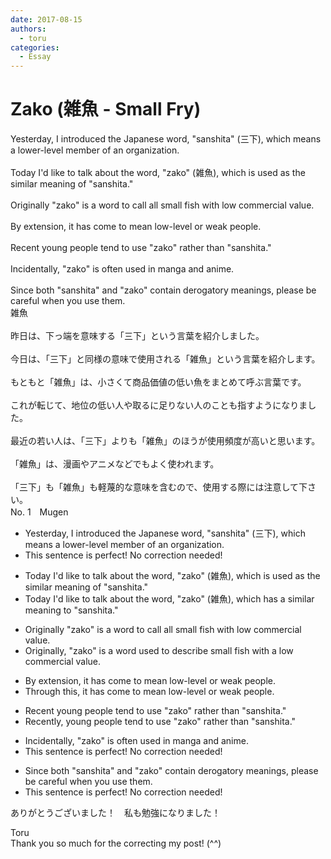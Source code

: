 ```yaml
---
date: 2017-08-15
authors:
  - toru
categories:
  - Essay
---
```


<h1 id="subject_show">Zako (雑魚 - Small Fry)</h1>
<div class="date" hidden>Aug 15, 2017 16:47</div>
<div id="post"><div id="body_show_ori">
Yesterday, I introduced the Japanese word, "sanshita" (三下), which means  a lower-level member of an organization.<br/><br/>Today I'd like to talk about the word, "zako" (雑魚), which is used as the similar meaning of "sanshita."<br/><br/>Originally "zako" is a word to call all small fish with low commercial value.<br/><br/>By extension, it has come to mean low-level or weak people.<br/><br/>Recent young people tend to use "zako" rather than "sanshita."<br/><br/>Incidentally, "zako" is often used in manga and anime.<br/><br/>Since both "sanshita" and "zako" contain derogatory meanings, please be careful when you use them.
</div></div>

<!-- more -->

<div id="post_ja"><div id="body_show_mo">
雑魚<br/><br/>昨日は、下っ端を意味する「三下」という言葉を紹介しました。<br/><br/>今日は、「三下」と同様の意味で使用される「雑魚」という言葉を紹介します。<br/><br/>もともと「雑魚」は、小さくて商品価値の低い魚をまとめて呼ぶ言葉です。<br/><br/>これが転じて、地位の低い人や取るに足りない人のことも指すようになりました。<br/><br/>最近の若い人は、「三下」よりも「雑魚」のほうが使用頻度が高いと思います。<br/><br/>「雑魚」は、漫画やアニメなどでもよく使われます。<br/><br/>「三下」も「雑魚」も軽蔑的な意味を含むので、使用する際には注意して下さい。
</div></div>
<div id="block"><div class="first_name"> No. 1　<span class="just_name">Mugen</span></div><div id="block2">
<ul class="correction_field">
<li class="incorrect">Yesterday, I introduced the Japanese word, "sanshita" (三下), which means  a lower-level member of an organization.</li>
<li class="corrected perfect">This sentence is perfect! No correction needed!</li>
</ul>
<ul class="correction_field">
<li class="incorrect">Today I'd like to talk about the word, "zako" (雑魚), which is used as the similar meaning of "sanshita."</li>
<li class="corrected correct">
Today I'd like to talk about the word, "zako" (雑魚), which has a similar meaning to "sanshita."
</li>
</ul>
<ul class="correction_field">
<li class="incorrect">Originally "zako" is a word to call all small fish with low commercial value.</li>
<li class="corrected correct">
Originally, "zako" is a word used to describe small fish with a low commercial value.
</li>
</ul>
<ul class="correction_field">
<li class="incorrect">By extension, it has come to mean low-level or weak people.</li>
<li class="corrected correct">
Through this, it has come to mean low-level or weak people.
</li>
</ul>
<ul class="correction_field">
<li class="incorrect">Recent young people tend to use "zako" rather than "sanshita."</li>
<li class="corrected correct">
Recently, young people tend to use "zako" rather than "sanshita."
</li>
</ul>
<ul class="correction_field">
<li class="incorrect">Incidentally, "zako" is often used in manga and anime.</li>
<li class="corrected perfect">This sentence is perfect! No correction needed!</li>
</ul>
<ul class="correction_field">
<li class="incorrect">Since both "sanshita" and "zako" contain derogatory meanings, please be careful when you use them.</li>
<li class="corrected perfect">This sentence is perfect! No correction needed!</li>
</ul>
<p class="comment_small">
 ありがとうございました！　私も勉強になりました！
</p>

</div><div class="name"><span class="just_name">Toru</span><br>
Thank you so much for the correcting my post! (^^)
</div>
</div>
